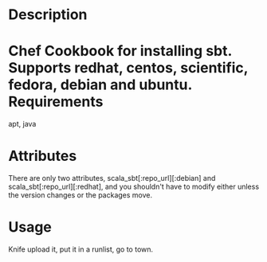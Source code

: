 Description
===========
Chef Cookbook for installing sbt.  Supports redhat, centos, scientific, fedora, debian and ubuntu.
Requirements
============
apt, java

Attributes
==========
There are only two attributes, scala_sbt[:repo_url][:debian] and scala_sbt[:repo_url][:redhat], and you shouldn't have to 
modify either unless the version changes or the packages move.

Usage
=====
Knife upload it, put it in a runlist, go to town.
